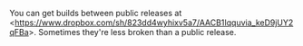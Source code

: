 You can get builds between public releases at <<https://www.dropbox.com/sh/823dd4wyhixv5a7/AACB1Iqquvia_keD9jUY2qFBa>>. Sometimes they're less broken than a public release.